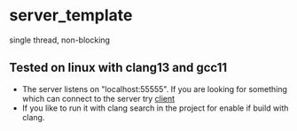 # server_template
single thread, non-blocking


## Tested on linux with clang13 and gcc11
- The server listens on "localhost:55555". If you are looking for something which can connect to the server try [client](https://github.com/werto87/client_template)
- If you like to run it with clang search in the project for enable if build with clang.
